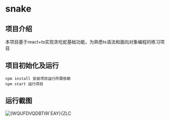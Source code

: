 # snake
## 项目介绍
  本项目基于react+ts实现贪吃蛇基础功能，为熟悉ts语法和面向对象编程的练习项目
  
## 项目初始化及运行
    npm install 安装项目运行所需依赖
    npm start 运行项目

##  运行截图
![(WQUFDVQDBTI9I`EAY}{ZLC](https://github.com/shanyexia1/snake/assets/130830773/031db01b-0db5-4953-95f0-e0dc284f2d1a)
